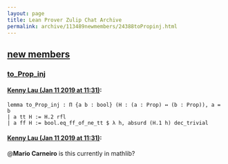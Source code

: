 ```yaml
---
layout: page
title: Lean Prover Zulip Chat Archive 
permalink: archive/113489newmembers/24388toPropinj.html
---
```


## [new members](index.html)
### [to_Prop_inj](24388toPropinj.html)

#### [Kenny Lau (Jan 11 2019 at 11:31)](https://leanprover.zulipchat.com/#narrow/stream/113489-new%20members/topic/to_Prop_inj/near/154908038):
```lean
lemma to_Prop_inj : Π {a b : bool} (H : (a : Prop) ↔ (b : Prop)), a = b
| a tt H := H.2 rfl
| a ff H := bool.eq_ff_of_ne_tt $ λ h, absurd (H.1 h) dec_trivial
```

#### [Kenny Lau (Jan 11 2019 at 11:31)](https://leanprover.zulipchat.com/#narrow/stream/113489-new%20members/topic/to_Prop_inj/near/154908043):
@**Mario Carneiro** is this currently in mathlib?

